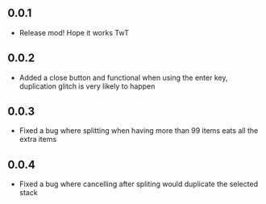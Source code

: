 ## 0.0.1

* Release mod! Hope it works TwT

## 0.0.2

* Added a close button and functional when using the enter key, duplication glitch is very likely to happen

## 0.0.3

* Fixed a bug where splitting when having more than 99 items eats all the extra items

## 0.0.4

* Fixed a bug where cancelling after spliting would duplicate the selected stack